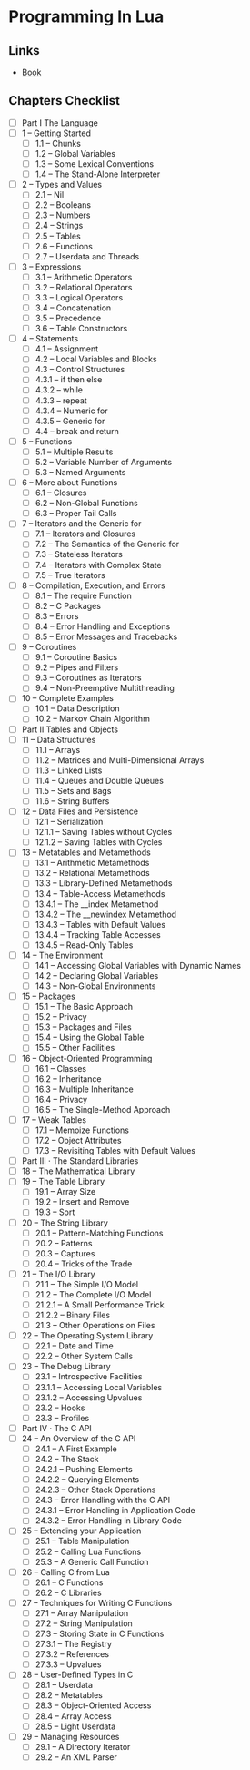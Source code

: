 # Programming In Lua

Links
---

- [Book](https://www.lua.org/pil/contents.html)


Chapters Checklist
---

- [ ] Part I The Language
- [ ] 1 – Getting Started
    - [ ] 1.1 – Chunks
    - [ ] 1.2 – Global Variables
    - [ ] 1.3 – Some Lexical Conventions
    - [ ] 1.4 – The Stand-Alone Interpreter
- [ ] 2 – Types and Values
    - [ ] 2.1 – Nil
    - [ ] 2.2 – Booleans
    - [ ] 2.3 – Numbers
    - [ ] 2.4 – Strings
    - [ ] 2.5 – Tables
    - [ ] 2.6 – Functions
    - [ ] 2.7 – Userdata and Threads
- [ ] 3 – Expressions
    - [ ] 3.1 – Arithmetic Operators
    - [ ] 3.2 – Relational Operators
    - [ ] 3.3 – Logical Operators
    - [ ] 3.4 – Concatenation
    - [ ] 3.5 – Precedence
    - [ ] 3.6 – Table Constructors
- [ ] 4 – Statements
    - [ ] 4.1 – Assignment
    - [ ] 4.2 – Local Variables and Blocks
    - [ ] 4.3 – Control Structures
    - [ ] 4.3.1 – if then else
    - [ ] 4.3.2 – while
    - [ ] 4.3.3 – repeat
    - [ ] 4.3.4 – Numeric for
    - [ ] 4.3.5 – Generic for
    - [ ] 4.4 – break and return
- [ ] 5 – Functions
    - [ ] 5.1 – Multiple Results
    - [ ] 5.2 – Variable Number of Arguments
    - [ ] 5.3 – Named Arguments
- [ ] 6 – More about Functions
    - [ ] 6.1 – Closures
    - [ ] 6.2 – Non-Global Functions
    - [ ] 6.3 – Proper Tail Calls
- [ ] 7 – Iterators and the Generic for
    - [ ] 7.1 – Iterators and Closures
    - [ ] 7.2 – The Semantics of the Generic for
    - [ ] 7.3 – Stateless Iterators
    - [ ] 7.4 – Iterators with Complex State
    - [ ] 7.5 – True Iterators
- [ ] 8 – Compilation, Execution, and Errors
    - [ ] 8.1 – The require Function
    - [ ] 8.2 – C Packages
    - [ ] 8.3 – Errors
    - [ ] 8.4 – Error Handling and Exceptions
    - [ ] 8.5 – Error Messages and Tracebacks
- [ ] 9 – Coroutines
    - [ ] 9.1 – Coroutine Basics
    - [ ] 9.2 – Pipes and Filters
    - [ ] 9.3 – Coroutines as Iterators
    - [ ] 9.4 – Non-Preemptive Multithreading
- [ ] 10 – Complete Examples
    - [ ] 10.1 – Data Description
    - [ ] 10.2 – Markov Chain Algorithm
- [ ] Part II Tables and Objects
- [ ] 11 – Data Structures
    - [ ] 11.1 – Arrays
    - [ ] 11.2 – Matrices and Multi-Dimensional Arrays
    - [ ] 11.3 – Linked Lists
    - [ ] 11.4 – Queues and Double Queues
    - [ ] 11.5 – Sets and Bags
    - [ ] 11.6 – String Buffers
- [ ] 12 – Data Files and Persistence
    - [ ] 12.1 – Serialization
    - [ ] 12.1.1 – Saving Tables without Cycles
    - [ ] 12.1.2 – Saving Tables with Cycles
- [ ] 13 – Metatables and Metamethods
    - [ ] 13.1 – Arithmetic Metamethods
    - [ ] 13.2 – Relational Metamethods
    - [ ] 13.3 – Library-Defined Metamethods
    - [ ] 13.4 – Table-Access Metamethods
    - [ ] 13.4.1 – The __index Metamethod
    - [ ] 13.4.2 – The __newindex Metamethod
    - [ ] 13.4.3 – Tables with Default Values
    - [ ] 13.4.4 – Tracking Table Accesses
    - [ ] 13.4.5 – Read-Only Tables
- [ ] 14 – The Environment
    - [ ] 14.1 – Accessing Global Variables with Dynamic Names
    - [ ] 14.2 – Declaring Global Variables
    - [ ] 14.3 – Non-Global Environments
- [ ] 15 – Packages
    - [ ] 15.1 – The Basic Approach
    - [ ] 15.2 – Privacy
    - [ ] 15.3 – Packages and Files
    - [ ] 15.4 – Using the Global Table
    - [ ] 15.5 – Other Facilities
- [ ] 16 – Object-Oriented Programming
    - [ ] 16.1 – Classes
    - [ ] 16.2 – Inheritance
    - [ ] 16.3 – Multiple Inheritance
    - [ ] 16.4 – Privacy
    - [ ] 16.5 – The Single-Method Approach
- [ ] 17 – Weak Tables
    - [ ] 17.1 – Memoize Functions
    - [ ] 17.2 – Object Attributes
    - [ ] 17.3 – Revisiting Tables with Default Values
- [ ] Part III · The Standard Libraries
- [ ] 18 – The Mathematical Library
- [ ] 19 – The Table Library
    - [ ] 19.1 – Array Size
    - [ ] 19.2 – Insert and Remove
    - [ ] 19.3 – Sort
- [ ] 20 – The String Library
    - [ ] 20.1 – Pattern-Matching Functions
    - [ ] 20.2 – Patterns
    - [ ] 20.3 – Captures
    - [ ] 20.4 – Tricks of the Trade
- [ ] 21 – The I/O Library
    - [ ] 21.1 – The Simple I/O Model
    - [ ] 21.2 – The Complete I/O Model
    - [ ] 21.2.1 – A Small Performance Trick
    - [ ] 21.2.2 – Binary Files
    - [ ] 21.3 – Other Operations on Files
- [ ] 22 – The Operating System Library
    - [ ] 22.1 – Date and Time
    - [ ] 22.2 – Other System Calls
- [ ] 23 – The Debug Library
    - [ ] 23.1 – Introspective Facilities
    - [ ] 23.1.1 – Accessing Local Variables
    - [ ] 23.1.2 – Accessing Upvalues
    - [ ] 23.2 – Hooks
    - [ ] 23.3 – Profiles
- [ ] Part IV · The C API
- [ ] 24 – An Overview of the C API
    - [ ] 24.1 – A First Example
    - [ ] 24.2 – The Stack
    - [ ] 24.2.1 – Pushing Elements
    - [ ] 24.2.2 – Querying Elements
    - [ ] 24.2.3 – Other Stack Operations
    - [ ] 24.3 – Error Handling with the C API
    - [ ] 24.3.1 – Error Handling in Application Code
    - [ ] 24.3.2 – Error Handling in Library Code
- [ ] 25 – Extending your Application
    - [ ] 25.1 – Table Manipulation
    - [ ] 25.2 – Calling Lua Functions
    - [ ] 25.3 – A Generic Call Function
- [ ] 26 – Calling C from Lua
    - [ ] 26.1 – C Functions
    - [ ] 26.2 – C Libraries
- [ ] 27 – Techniques for Writing C Functions
    - [ ] 27.1 – Array Manipulation
    - [ ] 27.2 – String Manipulation
    - [ ] 27.3 – Storing State in C Functions
    - [ ] 27.3.1 – The Registry
    - [ ] 27.3.2 – References
    - [ ] 27.3.3 – Upvalues
- [ ] 28 – User-Defined Types in C
    - [ ] 28.1 – Userdata
    - [ ] 28.2 – Metatables
    - [ ] 28.3 – Object-Oriented Access
    - [ ] 28.4 – Array Access
    - [ ] 28.5 – Light Userdata
- [ ] 29 – Managing Resources
    - [ ] 29.1 – A Directory Iterator
    - [ ] 29.2 – An XML Parser
